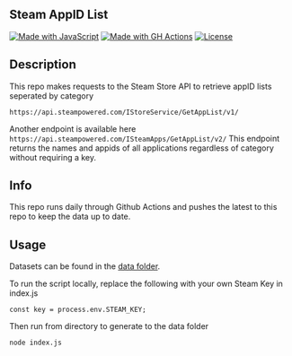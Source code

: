 
## Steam AppID List

[![Made with JavaScript](https://img.shields.io/badge/Made_with-JavaScript-blue?logo=javascript&logoColor=white)](https://www.javascript.com/ "Go to JavaScript homepage")
[![Made with GH Actions](https://img.shields.io/badge/CI-GitHub_Actions-blue?logo=github-actions&logoColor=white)](https://github.com/features/actions "Go to GitHub Actions homepage")
[![License](https://img.shields.io/badge/License-MIT-blue)](#license)

## Description

This repo makes requests to the Steam Store API to retrieve appID lists seperated by category

```
https://api.steampowered.com/IStoreService/GetAppList/v1/
```

Another endpoint is available here ```https://api.steampowered.com/ISteamApps/GetAppList/v2/```
This endpoint returns the names and appids of all applications regardless of category without requiring a key.

## Info

This repo runs daily through Github Actions and pushes the latest to this repo to keep the data up to date.

## Usage

Datasets can be found in the [data folder](https://github.com/jsnli/SteamAppIDList/tree/master/data).

To run the script locally, replace the following with your own Steam Key in index.js
```
const key = process.env.STEAM_KEY;
```
Then run from directory to generate to the data folder
```
node index.js
```

